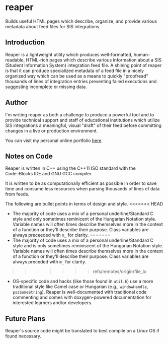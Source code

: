 # reaper
Builds useful HTML pages which describe, organize, and provide various metadata about feed files for SIS integrations.

Introduction
--------
Reaper is a lightweight utility which produces well-formatted, human-readable, HTML-rich pages which describe various information about a SIS (Student Information System) integration feed file. A shining point of reaper is that it can produce specialized metadata of a feed file in a nicely organized way which can be used as a means to quickly "proofread" thousands of lines of integration entries preventing failed executions and suggesting incomplete or missing data.

Author
--------
I'm writing reaper as both a challenge to produce a powerful tool and to provide technical support and staff of educational institutions which utilize SIS integrations a meaningful, visual "draft" of their feed before committing changes in a live or production environment.

You can visit my personal online portfolio [here][ghostcat].

[ghostcat]: http://av.x10.bz/

Notes on Code
--------
Reaper is written in C++ using the C++11 ISO standard with the Code::Blocks IDE and GNU GCC compiler.

It is written to be as computationally efficient as possible in order to save time and consume less resources when parsing thousands of lines of data from feeds.

The following are bullet points in terms of design and style.
<<<<<<< HEAD
* The majority of code uses a mix of a personal underline/Standard C style and only sometimes reminicent of the Hungarian Notation style. Variable names will often times describe themselves more in the context of a function or they'll describe their purpose. Class variables are always preceeded with ```m_``` for clarity.
=======
* The majority of code uses a mix of a personal underline/Standard C style and is only sometimes reminiscent of the Hungarian Notation style. Variable names will often times describe themselves more in the context of a function or they'll describe their purpose. Class variables are always preceded with ```m_``` for clarity.
>>>>>>> refs/remotes/origin/file_io
* OS-specific code and hacks (like those found in ```util.h```) use a more traditional style like Camel case or Hungarian (e.g., ```windowHandle```, ```pszSomeString```). Reaper is well-documented with traditional code commenting and comes with doxygen-powered documentation for interested learners and/or developers.

Future Plans
--------
Reaper's source code might be translated to best compile on a Linux OS if found necessary.
